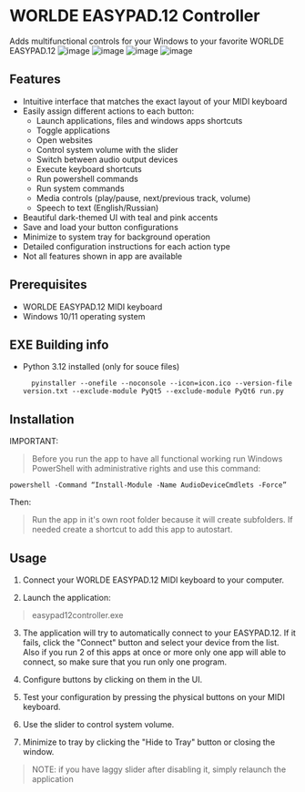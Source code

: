 # WORLDE EASYPAD.12 Controller
Adds multifunctional controls for your Windows to your favorite WORLDE EASYPAD.12
![image](https://github.com/user-attachments/assets/33a97c40-b027-4253-a1e9-359099e9e419)
![image](https://github.com/user-attachments/assets/bb10aef9-92c9-4c5d-8c79-a3507651e0c2) ![image](https://github.com/user-attachments/assets/701b1546-3cd2-4e04-8905-1e927397f8c1) ![image](https://github.com/user-attachments/assets/c9760323-2a7b-46d1-8781-90414f1e7e21)





## Features

- Intuitive interface that matches the exact layout of your MIDI keyboard
- Easily assign different actions to each button:
  - Launch applications, files and windows apps shortcuts
  - Toggle applications
  - Open websites
  - Control system volume with the slider
  - Switch between audio output devices
  - Execute keyboard shortcuts
  - Run powershell commands
  - Run system commands
  - Media controls (play/pause, next/previous track, volume)
  - Speech to text (English/Russian)
- Beautiful dark-themed UI with teal and pink accents
- Save and load your button configurations
- Minimize to system tray for background operation
- Detailed configuration instructions for each action type
- Not all features shown in app are available

## Prerequisites

- WORLDE EASYPAD.12 MIDI keyboard
- Windows 10/11 operating system

## EXE Building info
- Python 3.12 installed (only for souce files)

		pyinstaller --onefile --noconsole --icon=icon.ico --version-file version.txt --exclude-module PyQt5 --exclude-module PyQt6 run.py

## Installation
IMPORTANT:

>Before you run the app to have all functional working run Windows PowerShell with administrative rights and use this command: 

	powershell -Command “Install-Module -Name AudioDeviceCmdlets -Force”

Then:

>Run the app in it's own root folder because it will create subfolders.
>If needed create a shortcut to add this app to autostart.

## Usage

1. Connect your WORLDE EASYPAD.12 MIDI keyboard to your computer.

2. Launch the application:

>easypad12controller.exe


3. The application will try to automatically connect to your EASYPAD.12. If it fails, click the "Connect" button and select your device from the list. Also if you run 2 of this apps at once or more only one app will able to connect, so make sure that you run only one program.

4. Configure buttons by clicking on them in the UI.

5. Test your configuration by pressing the physical buttons on your MIDI keyboard.

6. Use the slider to control system volume.

7. Minimize to tray by clicking the "Hide to Tray" button or closing the window.

>NOTE: if you have laggy slider after disabling it, simply relaunch the application
